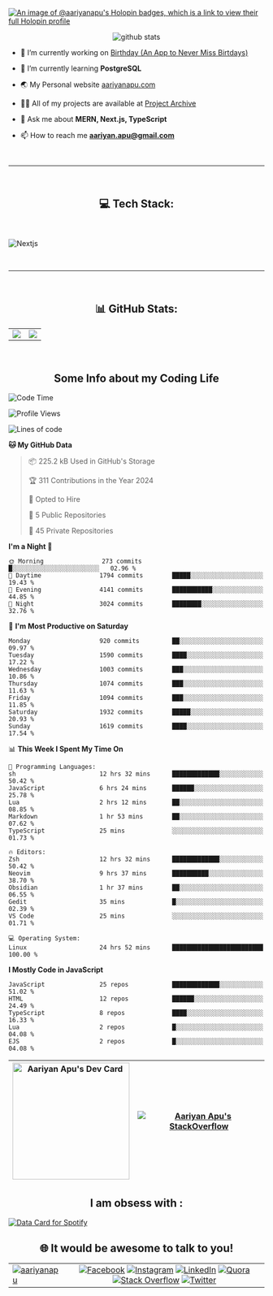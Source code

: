 [![An image of @aariyanapu's Holopin badges, which is a link to view their full Holopin profile](https://holopin.me/aariyanapu)](https://holopin.io/@aariyanapu)

<p align="center"> <img src="https://github-widgetbox.vercel.app/api/profile?username=aariyanapu&data=followers,repositories,stars,commits&theme=nautilus"  alt="github stats" /> </p>

- 🔭 I’m currently working on [Birthday (An App to Never Miss Birtdays)](https://allbirthday.vercel.app/)

- 🌱 I’m currently learning **PostgreSQL**

- 🌏 My Personal website [aariyanapu.com](https://aariyanapu.com/)

- 👨‍💻 All of my projects are available at [Project Archive](https://www.aariyanapu.com/archive)

- 💬 Ask me about **MERN, Next.js, TypeScript**

- 📫 How to reach me **aariyan.apu@gmail.com**

</br>

---

</br>
<h2 align="center"> 💻 Tech Stack: </h2>
</br>

<p align='center'>

<img src="https://skillicons.dev/icons?i=nextjs,vite,react,redux,tailwind,materialui,sass,bootstrap,ts,js,express,nodejs,mongodb,postgres,prisma,redis,html,css,jquery,md,linux,git,docker,github,babel,bash,neovim,vim,ps,postman"
 alt="Nextjs" />

</p>

</br>

---

</br>
<h2 align="center"> 📊 GitHub Stats: </h2>

|                                                                                                                                                            |                                                                                                                   |
| ---------------------------------------------------------------------------------------------------------------------------------------------------------- | :---------------------------------------------------------------------------------------------------------------: |
| ![](https://github-readme-stats.vercel.app/api?username=aariyanapu&theme=material-palenight&hide_border=false&include_all_commits=true&count_private=true) | ![](https://github-readme-streak-stats.herokuapp.com/?user=aariyanapu&theme=material-palenight&hide_border=false) |

<br/>
<h2 align="center"> Some Info about my Coding Life </h2>

<!--START_SECTION:waka-->
![Code Time](http://img.shields.io/badge/Code%20Time-1%2C855%20hrs%2054%20mins-blue)

![Profile Views](http://img.shields.io/badge/Profile%20Views-0-blue)

![Lines of code](https://img.shields.io/badge/From%20Hello%20World%20I%27ve%20Written-1.7%20million%20lines%20of%20code-blue)

**🐱 My GitHub Data** 

> 📦 225.2 kB Used in GitHub's Storage 
 > 
> 🏆 311 Contributions in the Year 2024
 > 
> 💼 Opted to Hire
 > 
> 📜 5 Public Repositories 
 > 
> 🔑 45 Private Repositories 
 > 
**I'm a Night 🦉** 

```text
🌞 Morning                273 commits         █░░░░░░░░░░░░░░░░░░░░░░░░   02.96 % 
🌆 Daytime                1794 commits        █████░░░░░░░░░░░░░░░░░░░░   19.43 % 
🌃 Evening                4141 commits        ███████████░░░░░░░░░░░░░░   44.85 % 
🌙 Night                  3024 commits        ████████░░░░░░░░░░░░░░░░░   32.76 % 
```
📅 **I'm Most Productive on Saturday** 

```text
Monday                   920 commits         ██░░░░░░░░░░░░░░░░░░░░░░░   09.97 % 
Tuesday                  1590 commits        ████░░░░░░░░░░░░░░░░░░░░░   17.22 % 
Wednesday                1003 commits        ███░░░░░░░░░░░░░░░░░░░░░░   10.86 % 
Thursday                 1074 commits        ███░░░░░░░░░░░░░░░░░░░░░░   11.63 % 
Friday                   1094 commits        ███░░░░░░░░░░░░░░░░░░░░░░   11.85 % 
Saturday                 1932 commits        █████░░░░░░░░░░░░░░░░░░░░   20.93 % 
Sunday                   1619 commits        ████░░░░░░░░░░░░░░░░░░░░░   17.54 % 
```


📊 **This Week I Spent My Time On** 

```text
💬 Programming Languages: 
sh                       12 hrs 32 mins      █████████████░░░░░░░░░░░░   50.42 % 
JavaScript               6 hrs 24 mins       ██████░░░░░░░░░░░░░░░░░░░   25.78 % 
Lua                      2 hrs 12 mins       ██░░░░░░░░░░░░░░░░░░░░░░░   08.85 % 
Markdown                 1 hr 53 mins        ██░░░░░░░░░░░░░░░░░░░░░░░   07.62 % 
TypeScript               25 mins             ░░░░░░░░░░░░░░░░░░░░░░░░░   01.73 % 

🔥 Editors: 
Zsh                      12 hrs 32 mins      █████████████░░░░░░░░░░░░   50.42 % 
Neovim                   9 hrs 37 mins       ██████████░░░░░░░░░░░░░░░   38.70 % 
Obsidian                 1 hr 37 mins        ██░░░░░░░░░░░░░░░░░░░░░░░   06.55 % 
Gedit                    35 mins             █░░░░░░░░░░░░░░░░░░░░░░░░   02.39 % 
VS Code                  25 mins             ░░░░░░░░░░░░░░░░░░░░░░░░░   01.71 % 

💻 Operating System: 
Linux                    24 hrs 52 mins      █████████████████████████   100.00 % 
```

**I Mostly Code in JavaScript** 

```text
JavaScript               25 repos            █████████████░░░░░░░░░░░░   51.02 % 
HTML                     12 repos            ██████░░░░░░░░░░░░░░░░░░░   24.49 % 
TypeScript               8 repos             ████░░░░░░░░░░░░░░░░░░░░░   16.33 % 
Lua                      2 repos             █░░░░░░░░░░░░░░░░░░░░░░░░   04.08 % 
EJS                      2 repos             █░░░░░░░░░░░░░░░░░░░░░░░░   04.08 % 
```




<!--END_SECTION:waka-->

<!-- Activity Graph  -->

<div align="center">

| <a href="https://app.daily.dev/aariyanapu"><img src="https://api.daily.dev/devcards/9765e7151f4a4163a3aa26a1c1b5c469.png?r=1nz" width="230" alt="Aariyan Apu's Dev Card"/></a> | [![Aariyan Apu's StackOverflow](https://github-readme-stackoverflow.vercel.app/?userID=12180960&theme=dark)](https://stackoverflow.com/users/12180960/aariyan-apu) |
| ------------------------------------------------------------------------------------------------------------------------------------------------------------------------------ | ------------------------------------------------------------------------------------------------------------------------------------------------------------------ |

</div>

<div align="center">
<h2> I am obsess with : </div>

<a href="https://data-card-for-spotify.herokuapp.com/card?user_id=31tn6riohy27abhahkklkxmaigbu">
  <img src="https://data-card-for-spotify.herokuapp.com/api/card?user_id=31tn6riohy27abhahkklkxmaigbu" alt="Data Card for Spotify">
</a>

</div>

</br>
<h2 align="center"> 🌐 It would be awesome to talk to you!  </h2>

|                                                                                                                                                                              |                                                                                                                                                                                                                                                                                                                                                                                                                                                                                                                                                                                                                                                                                                                                                                                                                                   |
| ---------------------------------------------------------------------------------------------------------------------------------------------------------------------------- | :-------------------------------------------------------------------------------------------------------------------------------------------------------------------------------------------------------------------------------------------------------------------------------------------------------------------------------------------------------------------------------------------------------------------------------------------------------------------------------------------------------------------------------------------------------------------------------------------------------------------------------------------------------------------------------------------------------------------------------------------------------------------------------------------------------------------------------: |
| <a href="https://twitter.com/aariyanapu" target="blank"><img src="https://img.shields.io/twitter/follow/aariyanapu?logo=twitter&style=for-the-badge" alt="aariyanapu" /></a> | [![Facebook](https://img.shields.io/badge/Facebook-%231877F2.svg?logo=Facebook&logoColor=white)](https://facebook.com/aariyan.apu) [![Instagram](https://img.shields.io/badge/Instagram-%23E4405F.svg?logo=Instagram&logoColor=white)](https://instagram.com/aariyan.apu) [![LinkedIn](https://img.shields.io/badge/LinkedIn-%230077B5.svg?logo=linkedin&logoColor=white)](https://linkedin.com/in/aariyanapu) [![Quora](https://img.shields.io/badge/Quora-%23B92B27.svg?logo=Quora&logoColor=white)](https://quora.com/profile/Aariyan-Apu) [![Stack Overflow](https://img.shields.io/badge/-Stackoverflow-FE7A16?logo=stack-overflow&logoColor=white)](https://stackoverflow.com/users/12180960) [![Twitter](https://img.shields.io/badge/Twitter-%231DA1F2.svg?logo=Twitter&logoColor=white)](https://twitter.com/aariyanapu) |
